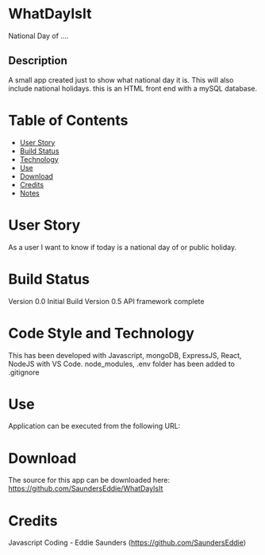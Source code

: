 # WhatDayIsIt

National Day of ....

## Description

A small app created just to show what national day it is. This will also include national holidays. this is an HTML front end with a mySQL database.

# Table of Contents

- [User Story](#User%20Story)
- [Build Status](#Build%20Status)
- [Technology](#Code%20Style%20and%20Technology)
- [Use](#Usage)
- [Download](#Download)
- [Credits](#Credits)
- [Notes](#Notes)

# User Story

As a user I want to know if today is a national day of or public holiday.

# Build Status

Version 0.0 Initial Build
Version 0.5 API framework complete

# Code Style and Technology

This has been developed with Javascript, mongoDB, ExpressJS, React, NodeJS with VS Code.
node_modules, .env folder has been added to .gitignore

# Use

Application can be executed from the following URL:

# Download

The source for this app can be downloaded here:
https://github.com/SaundersEddie/WhatDayIsIt

# Credits

Javascript Coding - Eddie Saunders (https://github.com/SaundersEddie)
